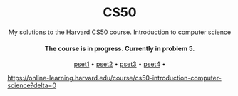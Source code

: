 <h1 align="center">CS50</h1>
<p align="center">My solutions to the Harvard CS50 course. Introduction to computer science</p>
<h4 align="center"> 
	The course is in progress. Currently in problem 5.
</h4>
<p align="center">
 <a href="#pset1">pset1</a> •
 <a href="#pset2">pset2</a> • 
 <a href="#pset3">pset3</a> • 
 <a href="#pset4">pset4</a> •
</p>


https://online-learning.harvard.edu/course/cs50-introduction-computer-science?delta=0
